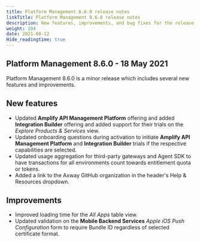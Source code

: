 ```yaml
---
title: Platform Management 8.6.0 release notes
linkTitle: Platform Management 8.6.0 release notes
description: New features, improvements, and bug fixes for the release.
weight: 204
date: 2021-08-12
Hide_readingtime: true
---
```


## Platform Management 8.6.0 - 18 May 2021

Platform Management 8.6.0 is a minor release which includes several new features and improvements.

## New features

* Updated **Amplify API Management Platform** offering and added **Integration Builder** offering and added support for their trials on the _Explore Products & Services_ view.
* Updated onboarding questions during activation to initiate **Amplify API Management Platform** and **Integration Builder** trials if the respective capabilities are selected.
* Updated usage aggregation for third-party gateways and Agent SDK to have transactions for all environments count towards entitlement quota or tokens.
* Added a link to the Axway GitHub organization in the header's Help & Resources dropdown.

## Improvements

* Improved loading time for the _All Apps_ table view.
* Updated validation on the **Mobile Backend Services** _Apple iOS Push Configuration_ form to require Bundle ID regardless of selected certificate format.

